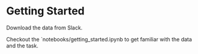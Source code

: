 # Getting Started

Download the data from Slack.

Checkout the `notebooks/getting_started.ipynb to get familiar with the data and the task.
